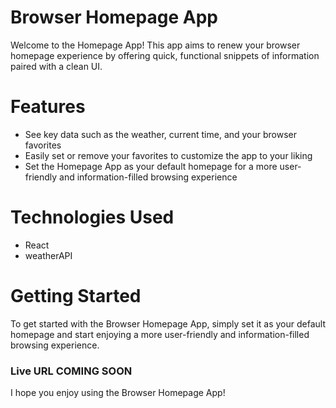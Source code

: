 # Browser Homepage App #
Welcome to the Homepage App! This app aims to renew your browser homepage experience by offering quick, functional snippets of information paired with a clean UI.

# Features #
* See key data such as the weather, current time, and your browser favorites
* Easily set or remove your favorites to customize the app to your liking
* Set the Homepage App as your default homepage for a more user-friendly and information-filled browsing experience

# Technologies Used #
* React
* weatherAPI

# Getting Started #
To get started with the Browser Homepage App, simply set it as your default homepage and start enjoying a more user-friendly and information-filled browsing experience.
### Live URL COMING SOON ###

I hope you enjoy using the Browser Homepage App!

